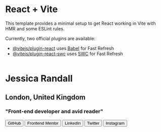 # React + Vite

This template provides a minimal setup to get React working in Vite with HMR and some ESLint rules.

Currently, two official plugins are available:

- [@vitejs/plugin-react](https://github.com/vitejs/vite-plugin-react/blob/main/packages/plugin-react/README.md) uses [Babel](https://babeljs.io/) for Fast Refresh
- [@vitejs/plugin-react-swc](https://github.com/vitejs/vite-plugin-react-swc) uses [SWC](https://swc.rs/) for Fast Refresh
<div className="container">
        <div className="cuadro">
          <div className="img">
            <img src={avatarJessica} alt="" />
          </div>
          <h1>Jessica Randall</h1>
          <h2>London, United Kingdom</h2>
          <h3>"Front-end developer and avid reader"</h3>
          <button>GitHub</button>
          <button>Frontend Mentor</button>
          <button>LinkedIn </button>
          <button>Twitter</button>
          <button>Instagram</button>
        </div>
      </div>